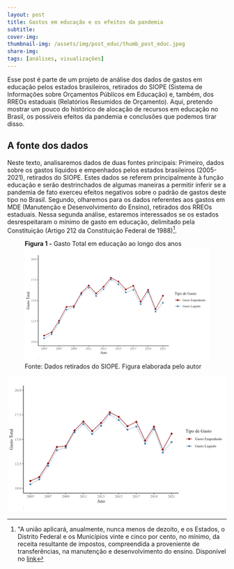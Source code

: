 ```yaml
---
layout: post
title: Gastos em educação e os efeitos da pandemia
subtitle: 
cover-img: 
thumbnail-img: /assets/img/post_educ/thumb_post_educ.jpeg
share-img: 
tags: [análises, visualizações]
---
```



Esse post é parte de um projeto de análise dos dados de gastos em educação pelos estados brasileiros, retirados do SIOPE (Sistema de Informações sobre Orçamentos Públicos em Educação) e, também, dos RREOs estaduais (Relatórios Resumidos de Orçamento). Aqui, pretendo mostrar um pouco do histórico de alocação de recursos em educação no Brasil, os possíveis efeitos da pandemia e conclusões que podemos tirar disso.

## A fonte dos dados

Neste texto, analisaremos dados de duas fontes principais: Primeiro, dados sobre os gastos líquidos e empenhados pelos estados brasileiros (2005-2021), retirados do SIOPE. Estes dados se referem principalmente à função educação e serão destrinchados de algumas maneiras a permitir inferir se a pandemia de fato exerceu efeitos negativos sobre o padrão de gastos deste tipo no Brasil. Segundo, olharemos para os dados referentes aos gastos em MDE (Manutenção e Desenvolvimento do Ensino), retirados dos RREOs estaduais. Nessa segunda análise, estaremos interessados se os estados desrespeitaram o mínimo de gasto em educação, delimitado pela Constituição (Artigo 212 da Constituição Federal de 1988)[^1].

<figure>
  <figcaption class = "titulofigura"><b> Figura 1 -</b> Gasto Total em educação ao longo dos anos </figcaption>
  <img src="/assets/img/post_educ/gasto_total.png" alt="gasto em educação"/>
  <figcaption class = "rodapefig">Fonte: Dados retirados do SIOPE. Figura elaborada pelo autor</figcaption>
</figure>


![Gasto total em educação](/assets/img/post_educ/gasto_total.png)


[^1]: "A união aplicará, anualmente, nunca menos de dezoito, e os Estados, o Distrito Federal e os Municípios vinte e cinco por cento, no mínimo, da receita resultante de impostos, compreendida a proveniente de transferências, na manutenção e desenvolvimento do ensino. Disponível no [link](http://www.planalto.gov.br/ccivil_03/constituicao/constituicao.htm)

